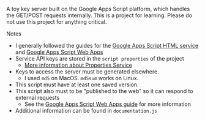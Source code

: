 A toy key server built on the Google Apps Script platform, which handles the GET/POST requests internally. This is a project for learning. Please do not use this project for anything critical.

Notes

- I generally followed the guides for the [Google Apps Script HTML service](https://developers.google.com/apps-script/guides/html) and [Google Apps Script Web Apps](https://developers.google.com/apps-script/guides/web)
- Service API keys are stored in the `script properties` of the project
  - [More information about Properties Service](https://developers.google.com/apps-script/guides/properties)
- Keys to access the server must be generated elsewhere.
  - I used `md5` on MacOS. `md5sum` works on Linux.
- This script must have at least one saved version.
- This script also must to be "published to the web" so it can respond to external requests
  - See the [Google Apps Script Web Apps guide](https://developers.google.com/apps-script/guides/web) for more information
- Additional information can be found in `documentation.js`
